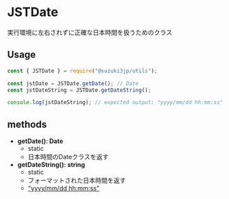 # JSTDate
実行環境に左右されずに正確な日本時間を扱うためのクラス
## Usage
```js
const { JSTDate } = require("@suzuki3jp/utils");

const jstDate = JSTDate.getDate(); // Date
const jstDateString = JSTDate.getDateString();

console.log(jstDateString); // expected output: "yyyy/mm/dd hh:mm:ss"
```
## methods
- **getDate(): Date**
    - static
    - 日本時間のDateクラスを返す
- **getDateString(): string**
    - static
    - フォーマットされた日本時間を返す
    - ["yyyy/mm/dd hh:mm:ss"](https://developer.mozilla.org/ja/docs/Web/JavaScript/Reference/Global_Objects/Date/toLocaleString)